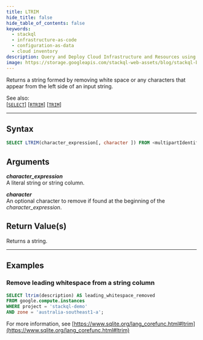 ```yaml
---
title: LTRIM
hide_title: false
hide_table_of_contents: false
keywords:
  - stackql
  - infrastructure-as-code
  - configuration-as-data
  - cloud inventory
description: Query and Deploy Cloud Infrastructure and Resources using SQL
image: https://storage.googleapis.com/stackql-web-assets/blog/stackql-blog-post-featured-image.png
---
```

Returns a string formed by removing white space or any characters that appear from the left side of an input string.  

See also:  
[[` SELECT `]](/docs/language-spec/select) [[` RTRIM `]](/docs/language-spec/functions/string/rtrim) [[` TRIM `]](/docs/language-spec/functions/string/trim) 

* * * 

## Syntax

```sql
SELECT LTRIM(character_expression[, character ]) FROM <multipartIdentifier>;
```

## Arguments

__*character_expression*__  
A literal string or string column.

__*character*__  
An optional character to remove if found at the beginning of the *character_expression*.

## Return Value(s)
Returns a string.

* * *

## Examples

### Remove leading whitespace from a string column

```sql
SELECT ltrim(description) AS leading_whitespace_removed
FROM google.compute.instances 
WHERE project = 'stackql-demo' 
AND zone = 'australia-southeast1-a';
```

For more information, see [https://www.sqlite.org/lang_corefunc.html#ltrim](https://www.sqlite.org/lang_corefunc.html#ltrim)